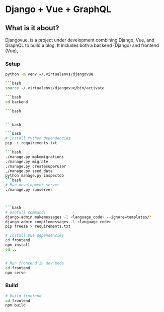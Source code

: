# Django + Vue + GraphQL



## What is it about?
 Djangovue, is a project under development combining Django, Vue, and GraphQL to build a blog. It includes both a backend (Django) and frontend (Vue),


### Setup

```bash
python -m venv ~/.virtualenvs/djangovue

```bash
source ~/.virtualenvs/djangovue/bin/activate

```bash
cd backend

```bash


```bash

```bash
# Install Python dependencies
pip -r requirements.txt

```bash
./manage.py makemigrations
./manage.py migrate
./manage.py createsuperuser
./manage.py seed_data
python manage.py inspectdb
```bash
# Run development server
./manage.py runserver



```bash
# Usefull commands
django-admin makemessages -l <language_code> --ignore=templates/*
django-admin compilemessages -l <language_code>
pip freeze > requirements.txt

# Install Vue dependencies
cd frontend
npm install
cd ..


# Run frontend in dev mode
cd frontend
npm serve
```

### Build

```bash
# Build frontend
cd frontend 
npm build
